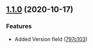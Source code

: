 ## [1.1.0](https://github.com/Jayrgo/LibMan/compare/v1.0.0...v1.1.0) (2020-10-17)


### Features

* Added Version field ([797c103](https://github.com/Jayrgo/LibMan/commit/797c1034c932ad46c036ae992150aa75b1cf05cd))

